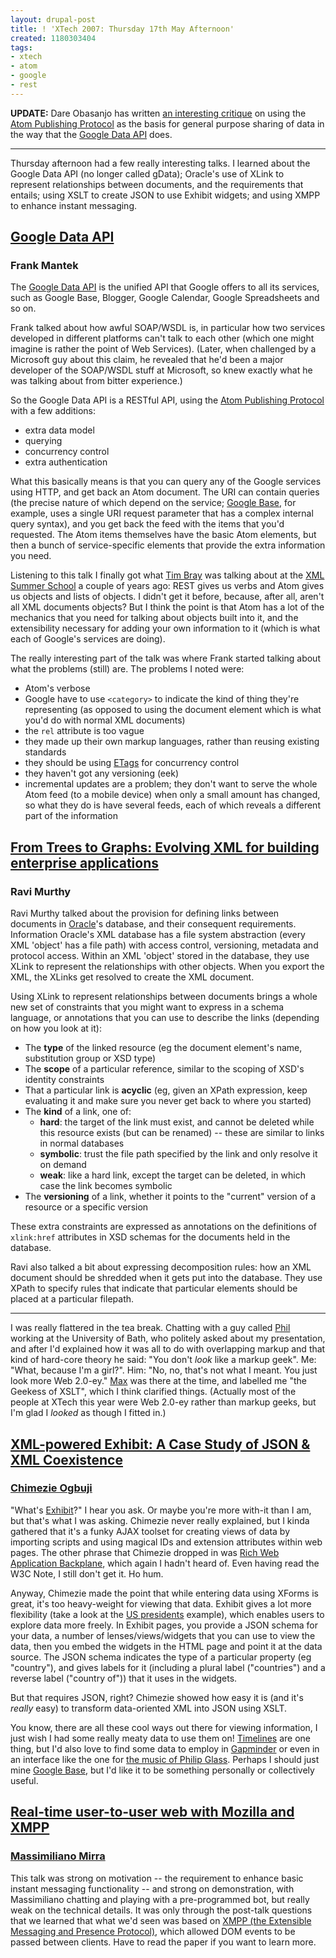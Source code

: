 ```yaml
---
layout: drupal-post
title: ! 'XTech 2007: Thursday 17th May Afternoon'
created: 1180303404
tags:
- xtech
- atom
- google
- rest
---
```

**UPDATE:** Dare Obasanjo has written [an interesting critique][1] on using the [Atom Publishing Protocol][6] as the basis for general purpose sharing of data in the way that the [Google Data API][5] does.

[1]: http://www.25hoursaday.com/weblog/2007/06/09/WhyGDataAPPFailsAsAGeneralPurposeEditingProtocolForTheWeb.aspx "Why GData/APP Fails as a General Purpose Editing Protocol for the Web"
[5]: http://code.google.com/apis/gdata/index.html "Google Data API"
[6]: http://bitworking.org/projects/atom/draft-ietf-atompub-protocol-15.html "Atom Publishing Protocol (v15)"

 * * *

Thursday afternoon had a few really interesting talks. I learned about the Google Data API (no longer called gData); Oracle's use of XLink to represent relationships between documents, and the requirements that entails; using XSLT to create JSON to use Exhibit widgets; and using XMPP to enhance instant messaging.

<!--break-->

## [Google Data API][3] ##
### Frank Mantek ###

The [Google Data API][5] is the unified API that Google offers to all its services, such as Google Base, Blogger, Google Calendar, Google Spreadsheets and so on.

Frank talked about how awful SOAP/WSDL is, in particular how two services developed in different platforms can't talk to each other (which one might imagine is rather the point of Web Services). (Later, when challenged by a Microsoft guy about this claim, he revealed that he'd been a major developer of the SOAP/WSDL stuff at Microsoft, so knew exactly what he was talking about from bitter experience.)

So the Google Data API is a RESTful API, using the [Atom Publishing Protocol][6] with a few additions:

 *  extra data model
 *  querying
 *  concurrency control
 *  extra authentication

What this basically means is that you can query any of the Google services using HTTP, and get back an Atom document. The URI can contain queries (the precise nature of which depend on the service; [Google Base][7], for example, uses a single URI request parameter that has a complex internal query syntax), and you get back the feed with the items that you'd requested. The Atom items themselves have the basic Atom elements, but then a bunch of service-specific elements that provide the extra information you need.

Listening to this talk I finally got what [Tim Bray][8] was talking about at the [XML Summer School][9] a couple of years ago: REST gives us verbs and Atom gives us objects and lists of objects. I didn't get it before, because, after all, aren't all XML documents objects? But I think the point is that Atom has a lot of the mechanics that you need for talking about objects built into it, and the extensibility necessary for adding your own information to it (which is what each of Google's services are doing).

The really interesting part of the talk was where Frank started talking about what the problems (still) are. The problems I noted were:

 *  Atom's verbose
 *  Google have to use `<category>` to indicate the kind of thing they're representing (as opposed to using the document element which is what you'd do with normal XML documents)
 *  the `rel` attribute is too vague
 *  they made up their own markup languages, rather than reusing existing standards
 *  they should be using [ETags][10] for concurrency control
 *  they haven't got any versioning (eek)
 *  incremental updates are a problem; they don't want to serve the whole Atom feed (to a mobile device) when only a small amount has changed, so what they do is have several feeds, each of which reveals a different part of the information

[3]: http://2007.xtech.org/public/schedule/detail/33 "Google Data API (Talk)"
[7]: http://base.google.com/ "Google Base"
[8]: http://www.tbray.org/ongoing/ "ongoing"
[9]: http://www.xmlsummerschool.com/ "XML Summer School, Oxford"
[10]: http://en.wikipedia.org/wiki/HTTP_ETag "Wikipedia: HTTP ETags"

## [From Trees to Graphs: Evolving XML for building enterprise applications][11] ##
### Ravi Murthy ###

Ravi Murthy talked about the provision for defining links between documents in [Oracle][12]'s database, and their consequent requirements. Information Oracle's XML database has a file system abstraction (every XML 'object' has a file path) with access control, versioning, metadata and protocol access. Within an XML 'object' stored in the database, they use XLink to represent the relationships with other objects. When you export the XML, the XLinks get resolved to create the XML document.

Using XLink to represent relationships between documents brings a whole new set of constraints that you might want to express in a schema language, or annotations that you can use to describe the links (depending on how you look at it):

 *  The **type** of the linked resource (eg the document element's name, substitution group or XSD type)
 *  The **scope** of a particular reference, similar to the scoping of XSD's identity constraints
 *  That a particular link is **acyclic** (eg, given an XPath expression, keep evaluating it and make sure you never get back to where you started)
 *  The **kind** of a link, one of:
     *  **hard**: the target of the link must exist, and cannot be deleted while this resource exists (but can be renamed) -- these are similar to links in normal databases
     *  **symbolic**: trust the file path specified by the link and only resolve it on demand
     *  **weak**: like a hard link, except the target can be deleted, in which case the link becomes symbolic
 *  The **versioning** of a link, whether it points to the "current" version of a resource or a specific version

These extra constraints are expressed as annotations on the definitions of `xlink:href` attributes in XSD schemas for the documents held in the database.

Ravi also talked a bit about expressing decomposition rules: how an XML document should be shredded when it gets put into the database. They use XPath to specify rules that indicate that particular elements should be placed at a particular filepath.

[11]: http://2007.xtech.org/public/schedule/detail/81 "From Trees to Graphs: Evolving XML for building enterprise applications"
[12]: http://www.oracle.com/ "Oracle"

 * * *

I was really flattered in the tea break. Chatting with a guy called [Phil][25] working at the University of Bath, who politely asked about my presentation, and after I'd explained how it was all to do with overlapping markup and that kind of hard-core theory he said: "You don't *look* like a markup geek". Me: "What, because I'm a girl?". Him: "No, no, that's not what I meant. You just look more Web 2.0-ey." [Max][26] was there at the time, and labelled me "the Geekess of XSLT", which I think clarified things. (Actually most of the people at XTech this year were Web 2.0-ey rather than markup geeks, but I'm glad I *looked* as though I fitted in.) 

[25]: http://philwilson.org/blog/ "Phil's Blog"
[26]: http://lapin-bleu.net/riviera/ "Max's Blog"

## [XML-powered Exhibit: A Case Study of JSON & XML Coexistence][13] ##
### [Chimezie Ogbuji][14] ###

"What's [Exhibit][15]?" I hear you ask. Or maybe you're more with-it than I am, but that's what I was asking. Chimezie never really explained, but I kinda gathered that it's a funky AJAX toolset for creating views of data by importing scripts and using magical IDs and extension attributes within web pages. The other phrase that Chimezie dropped in was [Rich Web Application Backplane][17], which again I hadn't heard of. Even having read the W3C Note, I still don't get it. Ho hum.

Anyway, Chimezie made the point that while entering data using XForms is great, it's too heavy-weight for viewing that data. Exhibit gives a lot more flexibility (take a look at the [US presidents][16] example), which enables users to explore data more freely. In Exhibit pages, you provide a JSON schema for your data, a number of lenses/views/widgets that you can use to view the data, then you embed the widgets in the HTML page and point it at the data source. The JSON schema indicates the type of a particular property (eg "country"), and gives labels for it (including a plural label ("countries") and a reverse label ("country of")) that it uses in the widgets.

But that requires JSON, right? Chimezie showed how easy it is (and it's *really* easy) to transform data-oriented XML into JSON using XSLT.

You know, there are all these cool ways out there for viewing information, I just wish I had some really meaty data to use them on! [Timelines][18] are one thing, but I'd also love to find some data to employ in [Gapminder][19] or even in an interface like the one for [the music of Philip Glass][20]. Perhaps I should just mine [Google Base][21], but I'd like it to be something personally or collectively useful.

[13]: http://2007.xtech.org/public/schedule/detail/155 "XML-powered Exhibit: A Case Study of JSON & XML Coexistence"
[14]: http://metacognition.info/ "Chimezie Ogbuji's Website"
[15]: http://simile.mit.edu/wiki/Exhibit "Exhibit Wiki"
[16]: http://simile.mit.edu/exhibit/examples/presidents/presidents.html "US Presidents in Exhibit"
[17]: http://www.w3.org/TR/backplane/ "Rich Web Application Backplane"
[18]: http://simile.mit.edu/timeline/ "SIMILE Timelines"
[19]: http://www.gapminder.org/ "Gapminder"
[20]: http://www.philipglass.com/glassengine/ "Philip Glass Engine"
[21]: http://base.google.com/ "Google Base"

## [Real-time user-to-user web with Mozilla and XMPP][22] ##
### [Massimiliano Mirra][23] ###

This talk was strong on motivation -- the requirement to enhance basic instant messaging functionality -- and strong on demonstration, with Massimiliano chatting and playing with a pre-programmed bot, but really weak on the technical details. It was only through the post-talk questions that we learned that what we'd seen was based on [XMPP (the Extensible Messaging and Presence Protocol)][24], which allowed DOM events to be passed between clients. Have to read the paper if you want to learn more.

[22]: http://2007.xtech.org/public/schedule/detail/97 "Real-time user-to-user web with Mozilla and XMPP"
[23]: http://blog.hyperstruct.net/ "Massimiliano Mirra's Website"
[24]: http://www.xmpp.org/ "XMPP Standards Foundation"
